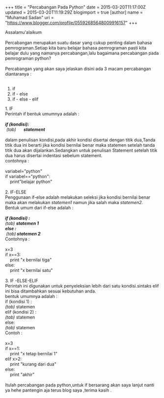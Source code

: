+++
title = "Percabangan Pada Python"
date = 2015-03-20T11:17:00Z
updated = 2015-03-20T11:19:29Z
blogimport = true 
[author]
	name = "Muhamad Sadan"
	uri = "https://www.blogger.com/profile/05592685648009916157"
+++

Assalamu'alaikum<br /><br />Percabangan merupakan suatu dasar yang cukup penting dalam bahasa pemrograman.Setiap kita baru belajar bahasa pemrograman pasti kita belajar dulu yang namanya percabangan,lalu bagaimana percabangan pada pemrograman python?<br /><br />Percabangan yang akan saya jelaskan disini ada 3 macam percabangan diantaranya :<br /><br /><ol><li>if</li><li>if - else</li><li>if - else - elif</li></ol><div>1. IF</div><div>Perintah if bentuk umumnya adalah :<br /><br /><b><i>if (kondisi):</i></b><br /><i>&nbsp;(tab) &nbsp;<b> &nbsp; &nbsp; statement</b></i></div><div><br />dalam penulisan kondisi,pada akhir kondisi disertai dengan titik dua,Tanda titik dua ini berarti jika kondisi bernilai benar maka statemen setelah tanda titik dua akan dijalankan.Sedangkan untuk penulisan Statement setelah titik dua harus disertai indentasi sebelum statement.<br />contohnya :<br /><br />variabel="python"<br />if variabel=="python":<br />&nbsp; &nbsp; print"belajar python"<br /><br />2. IF-ELSE<br />Penggunaan if-else adalah melakukan seleksi jika kondisi bernilai benar maka akan melakukan <i>statemen1</i> namun jika salah maka <i>statemen2.</i><br />Bentuk umum dari if-else adalah :<br /><b><i><br /></i></b><b><i>if (kondisi) :</i></b><br /><i>(tab)&nbsp;</i><b><i>statemen 1</i></b><br /><b><i>else :</i></b><br /><b><i>&nbsp;</i></b><i>(tab)</i><b><i>&nbsp;statemen 2</i></b><br />Contohnya :<br /><br />x=3<br />if x==3:<br />&nbsp; &nbsp; print "x bernilai tiga"<br />else:<br />&nbsp; &nbsp; print "x bernilai satu"<br /><br />3. IF -ELSE-ELIF<br />Perintah ini digunakan untuk penyeleksian lebih dari satu kondisi.sintaks elif ini bisa ditambahkan sesuai kebutuhan anda.<br />bentuk umumnya adalah :<br />if (kondisi 1) :<br /><i>(tab)&nbsp;</i>statemen<br />elif (kondisi 2) :<br /><i>(tab)&nbsp;</i>statemen<br />else:<br /><i>(tab)&nbsp;</i>statemen<br />Contoh :<br /><br />x=3<br />if x==1:<br />&nbsp; &nbsp; print "x tetap bernilai 1"<br />elif x&gt;2:<br />&nbsp; &nbsp; print "kurang dari dua"<br />else:<br />&nbsp; &nbsp; print "akhir"<br /><div><br /></div><div>Itulah percabangan pada python,untuk if bersarang akan saya lanjut nanti ya hehe pantengin aja terus blog saya ,terima kasih .</div><br /></div>
